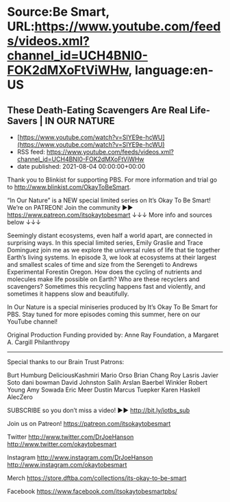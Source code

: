 # Source:Be Smart, URL:https://www.youtube.com/feeds/videos.xml?channel_id=UCH4BNI0-FOK2dMXoFtViWHw, language:en-US

## These Death-Eating Scavengers Are Real Life-Savers | IN OUR NATURE
 - [https://www.youtube.com/watch?v=SIYE9e-hcWU](https://www.youtube.com/watch?v=SIYE9e-hcWU)
 - RSS feed: https://www.youtube.com/feeds/videos.xml?channel_id=UCH4BNI0-FOK2dMXoFtViWHw
 - date published: 2021-08-04 00:00:00+00:00

Thank you to Blinkist for supporting PBS. For more information and trial go to  http://www.blinkist.com/OkayToBeSmart.

“In Our Nature” is a NEW special limited series on It’s Okay To Be Smart!
We’re on PATREON! Join the community ►► https://www.patreon.com/itsokaytobesmart
↓↓↓ More info and sources below ↓↓↓

Seemingly distant ecosystems, even half a world apart, are connected in surprising ways. In this special limited series, Emily Graslie and Trace Dominguez join me as we explore the universal rules of life that tie together Earth’s living systems. In episode 3, we look at ecosystems at their largest and smallest scales of time and size from the Serengeti to Andrews Experimental Forestin Oregon. How does the cycling of nutrients and molecules make life possible on Earth? Who are these recyclers and scavengers? Sometimes this recycling happens fast and violently, and sometimes it happens slow and beautifully.

In Our Nature is a special miniseries produced by It’s Okay To Be Smart for PBS. Stay tuned for more episodes coming this summer, here on our YouTube channel!

Original Production Funding provided by: Anne Ray Foundation, a Margaret A. Cargill Philanthropy

-----------

Special thanks to our Brain Trust Patrons:

Burt Humburg
DeliciousKashmiri
Mario Orso
Brian Chang
Roy Lasris
Javier Soto
dani bowman
David Johnston
Salih Arslan
Baerbel Winkler
Robert Young
Amy Sowada
Eric Meer
Dustin
Marcus Tuepker
Karen Haskell
AlecZero


SUBSCRIBE so you don’t miss a video! ►► http://bit.ly/iotbs_sub

Join us on Patreon! 
https://patreon.com/itsokaytobesmart

Twitter 
http://www.twitter.com/DrJoeHanson
http://www.twitter.com/okaytobesmart 

Instagram 
http://www.instagram.com/DrJoeHanson 
http://www.instagram.com/okaytobesmart 

Merch
https://store.dftba.com/collections/its-okay-to-be-smart

Facebook
https://www.facebook.com/itsokaytobesmartpbs/


